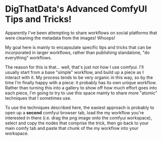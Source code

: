 # DigThatData's Advanced ComfyUI Tips and Tricks!

Apparently I've been attempting to share workflows on social platforms that were cleaning the metadata from the images! Whoops!

My goal here is mainly to encapsulate specific tips and tricks that can be incorporated in larger workflows, rather than publishing standalone, "do everything" workflows. 

The reason for this is that... well, that's just not how I use comfyui. I'll usually start from a base "simple" workflow, and build up a piece as I interact with it. My process tends to be very organic in this way, so by the time I'm finally happy with a piece: it probably has its own unique workflow. Rather than turning this into a gallery to show off how much effort goes into each piece, I'm going to try to use this space mainly to share more "atomic" techniques that I sometimes use.

To use the techniques described here, the easiest approach is probably to open up a **second** comfyui browser tab, load the my workflow you're interested in there (i.e. drag the png image onto the comfyui workspace), select and copy the nodes that comprise the trick, then go back to your main comfy tab and paste that chunk of the my workflow into your workspace.
